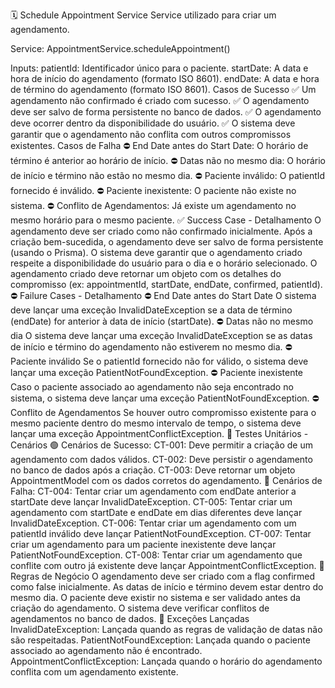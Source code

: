 🗓️ Schedule Appointment Service
Service utilizado para criar um agendamento.

Service: AppointmentService.scheduleAppointment()

Inputs:
patientId: Identificador único para o paciente.
startDate: A data e hora de início do agendamento (formato ISO 8601).
endDate: A data e hora de término do agendamento (formato ISO 8601).
Casos de Sucesso
✅ Um agendamento não confirmado é criado com sucesso.
✅ O agendamento deve ser salvo de forma persistente no banco de dados.
✅ O agendamento deve ocorrer dentro da disponibilidade do usuário.
✅ O sistema deve garantir que o agendamento não conflita com outros compromissos existentes.
Casos de Falha
⛔ End Date antes do Start Date: O horário de término é anterior ao horário de início.
⛔ Datas não no mesmo dia: O horário de início e término não estão no mesmo dia.
⛔ Paciente inválido: O patientId fornecido é inválido.
⛔ Paciente inexistente: O paciente não existe no sistema.
⛔ Conflito de Agendamentos: Já existe um agendamento no mesmo horário para o mesmo paciente.
✅ Success Case - Detalhamento
O agendamento deve ser criado como não confirmado inicialmente.
Após a criação bem-sucedida, o agendamento deve ser salvo de forma persistente (usando o Prisma).
O sistema deve garantir que o agendamento criado respeite a disponibilidade do usuário para o dia e o horário selecionado.
O agendamento criado deve retornar um objeto com os detalhes do compromisso (ex: appointmentId, startDate, endDate, confirmed, patientId).
⛔ Failure Cases - Detalhamento
⛔ End Date antes do Start Date
O sistema deve lançar uma exceção InvalidDateException se a data de término (endDate) for anterior à data de início (startDate).
⛔ Datas não no mesmo dia
O sistema deve lançar uma exceção InvalidDateException se as datas de início e término do agendamento não estiverem no mesmo dia.
⛔ Paciente inválido
Se o patientId fornecido não for válido, o sistema deve lançar uma exceção PatientNotFoundException.
⛔ Paciente inexistente
Caso o paciente associado ao agendamento não seja encontrado no sistema, o sistema deve lançar uma exceção PatientNotFoundException.
⛔ Conflito de Agendamentos
Se houver outro compromisso existente para o mesmo paciente dentro do mesmo intervalo de tempo, o sistema deve lançar uma exceção AppointmentConflictException.
🧪 Testes Unitários - Cenários
🟢 Cenários de Sucesso:
CT-001: Deve permitir a criação de um agendamento com dados válidos.
CT-002: Deve persistir o agendamento no banco de dados após a criação.
CT-003: Deve retornar um objeto AppointmentModel com os dados corretos do agendamento.
🔴 Cenários de Falha:
CT-004: Tentar criar um agendamento com endDate anterior a startDate deve lançar InvalidDateException.
CT-005: Tentar criar um agendamento com startDate e endDate em dias diferentes deve lançar InvalidDateException.
CT-006: Tentar criar um agendamento com um patientId inválido deve lançar PatientNotFoundException.
CT-007: Tentar criar um agendamento para um paciente inexistente deve lançar PatientNotFoundException.
CT-008: Tentar criar um agendamento que conflite com outro já existente deve lançar AppointmentConflictException.
🚀 Regras de Negócio
O agendamento deve ser criado com a flag confirmed como false inicialmente.
As datas de início e término devem estar dentro do mesmo dia.
O paciente deve existir no sistema e ser validado antes da criação do agendamento.
O sistema deve verificar conflitos de agendamentos no banco de dados.
🔧 Exceções Lançadas
InvalidDateException: Lançada quando as regras de validação de datas não são respeitadas.
PatientNotFoundException: Lançada quando o paciente associado ao agendamento não é encontrado.
AppointmentConflictException: Lançada quando o horário do agendamento conflita com um agendamento existente.
